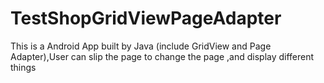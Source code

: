 # TestShopGridViewPageAdapter
This is a Android App built by Java (include GridView and Page Adapter),User can slip the page to change the page ,and display different things
